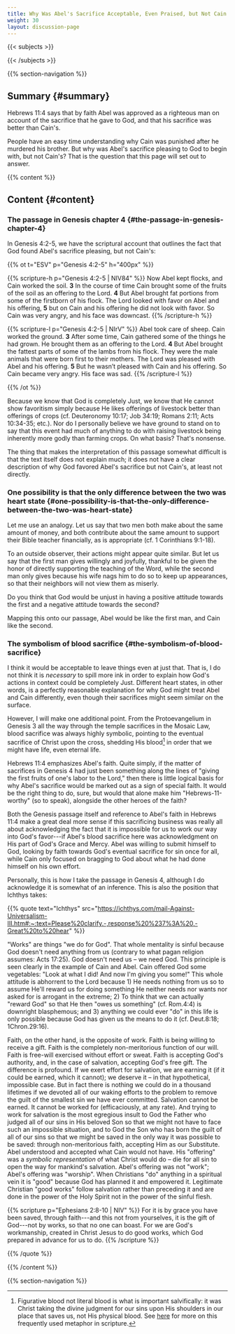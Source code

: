 ```yaml
---
title: Why Was Abel's Sacrifice Acceptable, Even Praised, but Not Cain's?
weight: 30
layout: discussion-page
---
```


{{< subjects >}}

{{< /subjects >}}

{{% section-navigation %}}

## Summary {#summary}

Hebrews 11:4 says that by faith Abel was approved as a righteous man on account of the sacrifice that he gave to God, and that his sacrifice was better than Cain's.

People have an easy time understanding why Cain was punished after he murdered his brother. But why was Abel's sacrifice pleasing to God to begin with, but not Cain's? That is the question that this page will set out to answer.

{{% content %}}

## Content {#content}

<!-- --- -->

### The passage in Genesis chapter 4 {#the-passage-in-genesis-chapter-4}

In Genesis 4:2-5, we have the scriptural account that outlines the fact that God found Abel's sacrifice pleasing, but not Cain's:

{{% ot t="ESV" p="Genesis 4:2-5" h="400px" %}}

{{% scripture-h p="Genesis 4:2-5 | NIV84" %}}
Now Abel kept flocks, and Cain worked the soil. **3** In the course of time Cain brought some of the fruits of the soil as an offering to the Lord. **4** But Abel brought fat portions from some of the firstborn of his flock. The Lord looked with favor on Abel and his offering, **5** but on Cain and his offering he did not look with favor. So Cain was very angry, and his face was downcast.
{{% /scripture-h %}}

{{% scripture-l p="Genesis 4:2-5 | NIrV" %}}
Abel took care of sheep. Cain worked the ground. **3** After some time, Cain gathered some of the things he had grown. He brought them as an offering to the Lord. **4** But Abel brought the fattest parts of some of the lambs from his flock. They were the male animals that were born first to their mothers. The Lord was pleased with Abel and his offering. **5** But he wasn’t pleased with Cain and his offering. So Cain became very angry. His face was sad.
{{% /scripture-l %}}

{{% /ot %}}

Because we know that God is completely Just, we know that He cannot show favoritism simply because He likes offerings of livestock better than offerings of crops (cf. Deuteronomy 10:17; Job 34:19; Romans 2:11; Acts 10:34-35; etc.). Nor do I personally believe we have ground to stand on to say that this event had much of anything to do with raising livestock being inherently more godly than farming crops. On what basis? That's nonsense.

The thing that makes the interpretation of this passage somewhat difficult is that the text itself does not explain much; it does not have a clear description of why God favored Abel's sacrifice but not Cain's, at least not directly.

### One possibility is that the only difference between the two was heart state {#one-possibility-is-that-the-only-difference-between-the-two-was-heart-state}

Let me use an analogy. Let us say that two men both make about the same amount of money, and both contribute about the same amount to support their Bible teacher financially, as is appropriate (cf. 1 Corinthians 9:1-18).

To an outside observer, their actions might appear quite similar. But let us say that the first man gives willingly and joyfully, thankful to be given the honor of directly supporting the teaching of the Word, while the second man only gives because his wife nags him to do so to keep up appearances, so that their neighbors will not view them as miserly.

Do you think that God would be unjust in having a positive attitude towards the first and a negative attitude towards the second?

Mapping this onto our passage, Abel would be like the first man, and Cain like the second.

### The symbolism of blood sacrifice {#the-symbolism-of-blood-sacrifice}

I think it would be acceptable to leave things even at just that. That is, I do not think it is *necessary* to spill more ink in order to explain how God's actions in context could be completely Just. Different heart states, in other words, is a perfectly reasonable explanation for why God might treat Abel and Cain differently, even though their sacrifices might seem similar on the surface.

However, I will make one additional point. From the Protoevangelium in Genesis 3 all the way through the temple sacrifices in the Mosaic Law, blood sacrifice was always highly symbolic, pointing to the eventual sacrifice of Christ upon the cross, shedding His blood[^blood-of-christ] in order that we might have life, even eternal life.

[^blood-of-christ]: Figurative blood not literal blood is what is important salvifically: it was Christ taking the divine judgment for our sins upon His shoulders in our place that saves us, not His physical blood. See [here](https://ichthys.com/4A-Christo.htm#4._The_Blood_of_Christ:_) for more on this frequently used metaphor in scripture.

Hebrews 11:4 emphasizes Abel's faith. Quite simply, if the matter of sacrifices in Genesis 4 had just been something along the lines of "giving the first fruits of one's labor to the Lord," then there is little logical basis for why Abel's sacrifice would be marked out as a sign of special faith. It would be the right thing to do, sure, but would that alone make him "Hebrews-11-worthy" (so to speak), alongside the other heroes of the faith?

Both the Genesis passage itself and reference to Abel's faith in Hebrews 11:4 make a great deal more sense if this sacrificing business was really all about acknowledging the fact that it is impossible for us to work our way into God's favor---if Abel's blood sacrifice here was acknowledgment on His part of God's Grace and Mercy. Abel was willing to submit himself to God, looking by faith towards God's eventual sacrifice for sin once for all, while Cain only focused on bragging to God about what he had done himself on his own effort.

Personally, this is how I take the passage in Genesis 4, although I do acknowledge it is somewhat of an inference. This is also the position that Ichthys takes:

{{% quote text="Ichthys" src="https://ichthys.com/mail-Against-Universalism-III.htm#:~:text=Please%20clarify.-,response%20%237%3A%20,-Great%20to%20hear" %}}

"Works" are things "we do for God". That whole mentality is sinful because God doesn't need anything from us (contrary to what pagan religion assumes: Acts 17:25). God doesn't need us – we need God. This principle is seen clearly in the example of Cain and Abel. Cain offered God some vegetables: "Look at what I did! And now I'm giving you some!" This whole attitude is abhorrent to the Lord because 1) He needs nothing from us so to assume He'll reward us for doing something He neither needs nor wants nor asked for is arrogant in the extreme; 2) To think that we can actually "reward God" so that He then "owes us something" (cf. Rom.4:4) is downright blasphemous; and 3) anything we could ever "do" in this life is only possible because God has given us the means to do it (cf. Deut.8:18; 1Chron.29:16).

Faith, on the other hand, is the opposite of work. Faith is being willing to receive a gift. Faith is the completely non-meritorious function of our will. Faith is free-will exercised without effort or sweat. Faith is accepting God's authority, and, in the case of salvation, accepting God's free gift. The difference is profound. If we exert effort for salvation, we are earning it (if it could be earned, which it cannot); we deserve it – in that hypothetical, impossible case. But in fact there is nothing we could do in a thousand lifetimes if we devoted all of our waking efforts to the problem to remove the guilt of the smallest sin we have ever committed. Salvation cannot be earned. It cannot be worked for (efficaciously, at any rate). And trying to work for salvation is the most egregious insult to God the Father who judged all of our sins in His beloved Son so that we might not have to face such an impossible situation, and to God the Son who has born the guilt of all of our sins so that we might be saved in the only way it was possible to be saved: through non-meritorious faith, accepting Him as our Substitute. Abel understood and accepted what Cain would not have. His "offering" was a *symbolic representation* of what Christ would do – die for all sin to open the way for mankind's salvation. Abel's offering was not "work"; Abel's offering was "worship". When Christians "do" anything in a spiritual vein it is "good" because God has planned it and empowered it. Legitimate Christian "good works" follow salvation rather than preceding it and are done in the power of the Holy Spirit not in the power of the sinful flesh.

{{% scripture p="Ephesians 2:8-10 | NIV" %}}
For it is by grace you have been saved, through faith---and this not from yourselves, it is the gift of God---not by works, so that no one can boast. For we are God's workmanship, created in Christ Jesus to do good works, which God prepared in advance for us to do.
{{% /scripture %}}

{{% /quote %}}

{{% /content %}}

{{% section-navigation %}}